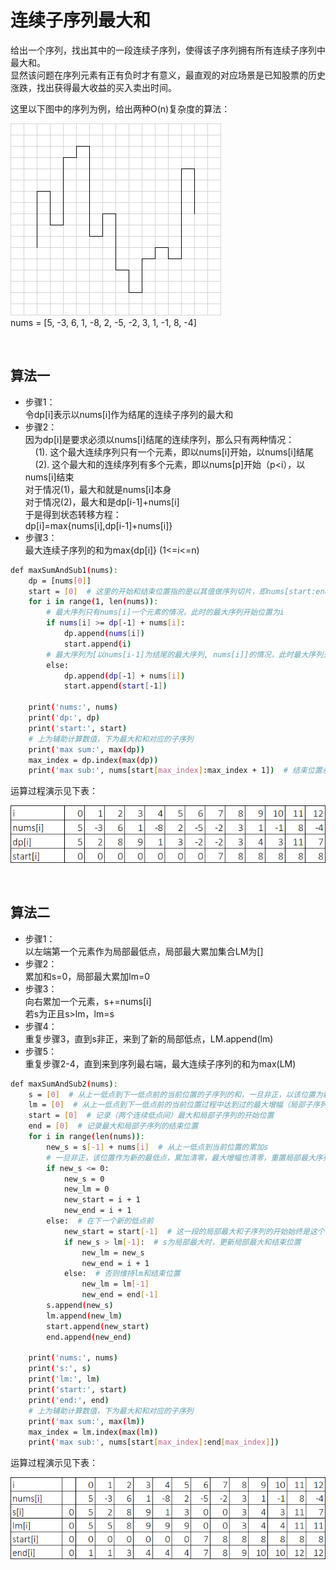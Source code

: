 # 连续子序列最大和

给出一个序列，找出其中的一段连续子序列，使得该子序列拥有所有连续子序列中最大和。\
显然该问题在序列元素有正有负时才有意义，最直观的对应场景是已知股票的历史涨跌，找出获得最大收益的买入卖出时间。

这里以下图中的序列为例，给出两种O(n)复杂度的算法：

![series](https://github.com/meowmiji/subseries-max-sum/blob/master/images/series.png)\
nums = [5, -3, 6, 1, -8, 2, -5, -2, 3, 1, -1, 8, -4]

&nbsp;

## 算法一

- 步骤1：\
令dp[i]表示以nums[i]作为结尾的连续子序列的最大和
- 步骤2：\
因为dp[i]是要求必须以nums[i]结尾的连续序列，那么只有两种情况：\
&nbsp;&nbsp;&nbsp;&nbsp;(1). 这个最大连续序列只有一个元素，即以nums[i]开始，以nums[i]结尾\
&nbsp;&nbsp;&nbsp;&nbsp;(2). 这个最大和的连续序列有多个元素，即以nums[p]开始（p<i），以nums[i]结束\
对于情况(1)，最大和就是nums[i]本身\
对于情况(2)，最大和是dp[i-1]+nums[i]\
于是得到状态转移方程：\
dp[i]=max{nums[i],dp[i-1]+nums[i]}
- 步骤3：\
最大连续子序列的和为max{dp[i]} (1<=i<=n)

```bash
def maxSumAndSub1(nums):
    dp = [nums[0]]
    start = [0]  # 这里的开始和结束位置指的是以其值做序列切片，即nums[start:end]
    for i in range(1, len(nums)):
        # 最大序列只有nums[i]一个元素的情况，此时的最大序列开始位置为i
        if nums[i] >= dp[-1] + nums[i]:
            dp.append(nums[i])
            start.append(i)
        # 最大序列为[以nums[i-1]为结尾的最大序列, nums[i]]的情况，此时最大序列开始位置与上一最大序列开始位置保持不变
        else:
            dp.append(dp[-1] + nums[i])
            start.append(start[-1])

    print('nums:', nums)
    print('dp:', dp)
    print('start:', start)
    # 上为辅助计算数值，下为最大和和对应的子序列
    print('max sum:', max(dp))
    max_index = dp.index(max(dp))
    print('max sub:', nums[start[max_index]:max_index + 1])  # 结束位置永远是i+1，由dp的定义决定
```

运算过程演示见下表：

![method_1_illustration](https://github.com/meowmiji/subseries-max-sum/blob/master/images/method_1_illustration.png)

&nbsp;

## 算法二

- 步骤1：\
以左端第一个元素作为局部最低点，局部最大累加集合LM为[]
- 步骤2：\
累加和s=0，局部最大累加lm=0
- 步骤3：\
向右累加一个元素，s+=nums[i]\
若s为正且s>lm，lm=s
- 步骤4：\
重复步骤3，直到s非正，来到了新的局部低点，LM.append(lm)
- 步骤5：\
重复步骤2-4，直到来到序列最右端，最大连续子序列的和为max(LM)

```bash
def maxSumAndSub2(nums):
    s = [0]  # 从上一低点到下一低点前的当前位置的子序列的和，一旦非正，以该位置为新的低点，同时s归零
    lm = [0]  # 从上一低点到下一低点前的当前位置过程中达到过的最大增幅（局部子序列和），local maximum
    start = [0]  # 记录（两个连续低点间）最大和局部子序列的开始位置
    end = [0]  # 记录最大和局部子序列的结束位置
    for i in range(len(nums)):
        new_s = s[-1] + nums[i]  # 从上一低点到当前位置的累加s
        # 一旦非正，该位置作为新的最低点，累加清零，最大增幅也清零，重置局部最大序列开始结束位置
        if new_s <= 0:
            new_s = 0
            new_lm = 0
            new_start = i + 1
            new_end = i + 1
        else:  # 在下一个新的低点前
            new_start = start[-1]  # 这一段的局部最大和子序列的开始始终是这个低点
            if new_s > lm[-1]:  # s为局部最大时，更新局部最大和结束位置
                new_lm = new_s
                new_end = i + 1
            else:  # 否则维持lm和结束位置
                new_lm = lm[-1]
                new_end = end[-1]
        s.append(new_s)
        lm.append(new_lm)
        start.append(new_start)
        end.append(new_end)

    print('nums:', nums)
    print('s:', s)
    print('lm:', lm)
    print('start:', start)
    print('end:', end)
    # 上为辅助计算数值，下为最大和和对应的子序列
    print('max sum:', max(lm))
    max_index = lm.index(max(lm))
    print('max sub:', nums[start[max_index]:end[max_index]])
```

运算过程演示见下表：

![method_2_illustration](https://github.com/meowmiji/subseries-max-sum/blob/master/images/method_2_illustration.png)
